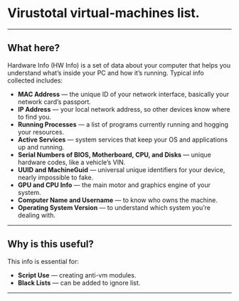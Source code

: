 # Virustotal virtual-machines list.
---

## What here?

Hardware Info (HW Info) is a set of data about your computer that helps you understand what’s inside your PC and how it’s running. Typical info collected includes:

- **MAC Address** — the unique ID of your network interface, basically your network card’s passport.
- **IP Address** — your local network address, so other devices know where to find you.
- **Running Processes** — a list of programs currently running and hogging your resources.
- **Active Services** — system services that keep your OS and applications up and running.
- **Serial Numbers of BIOS, Motherboard, CPU, and Disks** — unique hardware codes, like a vehicle’s VIN.
- **UUID and MachineGuid** — universal unique identifiers for your device, nearly impossible to fake.
- **GPU and CPU Info** — the main motor and graphics engine of your system.
- **Computer Name and Username** — to know who owns the machine.
- **Operating System Version** — to understand which system you’re dealing with.

---

## Why is this useful?

This info is essential for:

- **Script Use** — creating anti-vm modules.
- **Black Lists** — can be added to ignore list.

---
